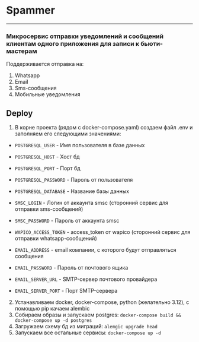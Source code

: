# Spammer

---

### Микросервис отправки уведомлений и сообщений клиентам одного приложения для записи к бьюти-мастерам

Поддерживается отправка на:
1. Whatsapp
2. Email
3. Sms-сообщения
4. Мобильные уведомления

## Deploy
1. В корне проекта (рядом с docker-compose.yaml) создаем файл .env и заполняем его следующими значениями:
* `POSTGRESQL_USER` - Имя пользователя в базе данных
* `POSTGRESQL_HOST` - Хост бд
* `POSTGRESQL_PORT` - Порт бд
* `POSTGRESQL_PASSWORD` - Пароль от пользователя
* `POSTGRESQL_DATABASE` - Название базы данных

* `SMSC_LOGIN` - Логин от аккаунта smsc  (сторонний сервис для отправки sms-сообщений)
* `SMSC_PASSWORD` - Пароль от аккаунта smsc

* `WAPICO_ACCESS_TOKEN` - access_token от wapico (сторонний сервис для отправки whatsapp-сообщений)

* `EMAIL_ADDRESS` - email компании, с которого будут отправляться сообщения
* `EMAIL_PASSWORD` - Пароль от почтового ящика
* `EMAIL_SERVER_URL` - SMTP-сервер почтового провайдера
* `EMAIL_SERVER_PORT` - Порт SMTP-сервера

2. Устанавливаем docker, docker-compose, python (желательно 3.12), с помощью pip качаем alembic
3. Собираем образы и запускаем postgres:
`docker-compose build && docker-compose up -d postgres`
4. Загружаем схему бд из миграций:
`alemgic upgrade head`
5. Запускаем все остальные сервисы:
`docker-compose up -d`
